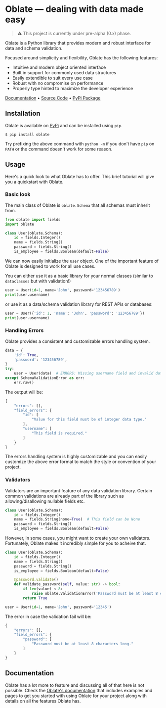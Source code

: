 # Oblate — dealing with data made easy

> ⚠ This project is currently under pre-alpha (0.x) phase.

Oblate is a Python library that provides modern and robust interface for data and schema validation.

Focused around simplicity and flexibility, Oblate has the following features:

- Intuitive and modern object oriented interface
- Built in support for commonly used data structures
- Easily extendible to suit every use case
- Robust with no compromise on performance
- Properly type hinted to maximize the developer experience

[Documentation](https://oblate.readthedocs.io) • [Source Code](https://github.com/izxxr/oblate) • [PyPi Package](https://pypi.org/project/oblate) 

## Installation
Oblate is available on [PyPi](https://pypi.org/project/oblate) and can be installed using `pip`.
```
$ pip install oblate 
```
Try prefixing the above command with `python -m` if you don't have `pip` on `PATH` or the command
doesn't work for some reason.

## Usage
Here's a quick look to what Oblate has to offer. This brief tutorial will give you a quickstart
with Oblate.

### Basic look
The main class of Oblate is `oblate.Schema` that all schemas must inherit from.
```py
from oblate import fields
import oblate

class User(oblate.Schema):
    id = fields.Integer()
    name = fields.String()
    password = fields.String()
    is_employee = fields.Boolean(default=False)
```
We can now easily initialize the `User` object. One of the important feature of Oblate is
designed to work for all use cases.

You can either use it as a basic library for your normal classes (similar to `dataclasses`
but with validation!)
```py
user = User(id=1, name='John', password='123456789')
print(user.username)
```
or use it as a data/schema validation library for REST APIs or databases:
```py
user = User({'id': 1, 'name': 'John', 'password': '123456789'})
print(user.username)
```

### Handling Errors
Oblate provides a consistent and customizable errors handling system.
```py
data = {
    'id': True,
    'password': '123456789',
}
try:
    user = User(data)  # ERRORS: Missing username field and invalid data type for id
except SchemaValidationError as err:
    err.raw()
```
The output will be:
```py
{
    "errors": [],
    "field_errors": {
        "id": [
            "Value for this field must be of integer data type."
        ],
        "username": [
            "This field is required."
        ]
    }
}
```
The errors handling system is highly customizable and you can easily customize the above
error format to match the style or convention of your project.

### Validators
Validators are an important feature of any data validation library. Certain common
validations are already part of the library such as allowing/disallowing nullable
fields etc.
```py
class User(oblate.Schema):
    id = fields.Integer()
    name = fields.String(none=True)  # This field can be None
    password = fields.String()
    is_employee = fields.Boolean(default=False)
```
However, in some cases, you might want to create your own validators. Fortunately, Oblate
makes it incredibly simple for you to acheive that.
```py
class User(oblate.Schema):
    id = fields.Integer()
    name = fields.String()
    password = fields.String()
    is_employee = fields.Boolean(default=False)

    @password.validate()
    def validate_password(self, value: str) -> bool:
        if len(value) < 8:
            raise oblate.ValidationError('Password must be at least 8 characters long.')
        return True

user = User(id=1, name='John', password='12345')
```
The error in case the validation fail will be:
```py
{
    "errors": [],
    "field_errors": {
        "password": [
            "Password must be at least 8 characters long."
        ]
    }
}
```

## Documentation
Oblate has a lot more to feature and discussing all of that here is not possible. Check the
[Oblate's documentation](https://oblate.readthedocs.io) that includes examples and pages to get
you started with using Oblate for your project along with details on all the features Oblate has.
